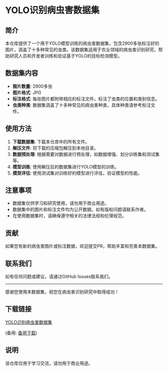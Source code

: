 # YOLO识别病虫害数据集

## 简介

本仓库提供了一个用于YOLO模型训练的病虫害数据集，包含2900多张标注好的图片，涵盖了十多种常见的虫类。该数据集适用于农业领域的病虫害识别研究，帮助研究人员和开发者训练和验证基于YOLO的目标检测模型。

## 数据集内容

- **图片数量**: 2900多张
- **图片格式**: JPG
- **标注格式**: 每张图片都附带相应的标注文件，标注了虫类的位置和类别信息。
- **虫类种类**: 数据集涵盖了十多种常见的病虫害种类，具体种类请参考标注文件。

## 使用方法

1. **下载数据集**: 下载本仓库中的所有文件。
2. **解压文件**: 将下载的压缩包解压到本地目录。
3. **数据预处理**: 根据需要对数据进行预处理，如数据增强、划分训练集和测试集等。
4. **模型训练**: 使用解压后的数据集进行YOLO模型的训练。
5. **模型评估**: 使用测试集对训练好的模型进行评估，验证模型的性能。

## 注意事项

- 数据集仅供学习和研究使用，请勿用于商业用途。
- 数据集中的图片和标注文件均为公开数据，如有版权问题请联系作者。
- 在使用数据集时，请确保遵守相关的法律法规和伦理规范。

## 贡献

如果您有新的病虫害图片或标注数据，欢迎提交PR，帮助丰富和完善本数据集。

## 联系我们

如有任何问题或建议，请通过GitHub Issues联系我们。

---

感谢您使用本数据集，祝您在病虫害识别研究中取得成功！

## 下载链接
[YOLO识别病虫害数据集](https://pan.quark.cn/s/2385a93def49) 

(备用: [备用下载](https://pan.baidu.com/s/1KZ8_kI8r-Q_q0SI7I5txvA?pwd=1234))

## 说明

该仓库仅用于学习交流，请勿用于商业用途。
